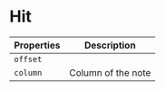 # Hit

| Properties | Description        |
|------------|--------------------|
| ``offset`` |                    |
| ``column`` | Column of the note |
